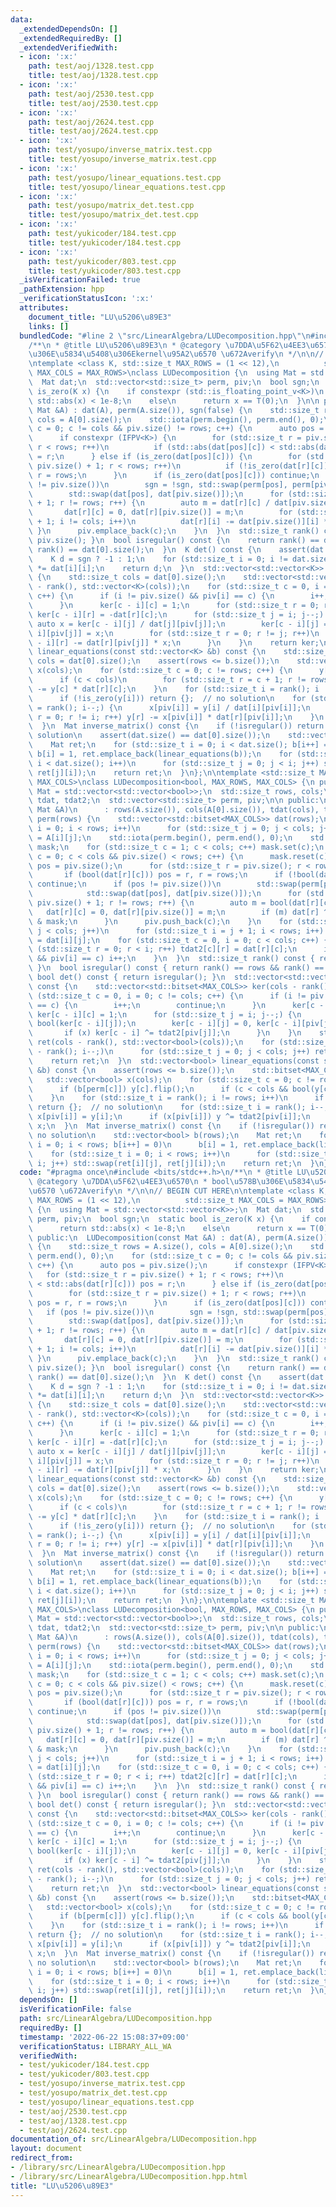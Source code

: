 ```yaml
---
data:
  _extendedDependsOn: []
  _extendedRequiredBy: []
  _extendedVerifiedWith:
  - icon: ':x:'
    path: test/aoj/1328.test.cpp
    title: test/aoj/1328.test.cpp
  - icon: ':x:'
    path: test/aoj/2530.test.cpp
    title: test/aoj/2530.test.cpp
  - icon: ':x:'
    path: test/aoj/2624.test.cpp
    title: test/aoj/2624.test.cpp
  - icon: ':x:'
    path: test/yosupo/inverse_matrix.test.cpp
    title: test/yosupo/inverse_matrix.test.cpp
  - icon: ':x:'
    path: test/yosupo/linear_equations.test.cpp
    title: test/yosupo/linear_equations.test.cpp
  - icon: ':x:'
    path: test/yosupo/matrix_det.test.cpp
    title: test/yosupo/matrix_det.test.cpp
  - icon: ':x:'
    path: test/yukicoder/184.test.cpp
    title: test/yukicoder/184.test.cpp
  - icon: ':x:'
    path: test/yukicoder/803.test.cpp
    title: test/yukicoder/803.test.cpp
  _isVerificationFailed: true
  _pathExtension: hpp
  _verificationStatusIcon: ':x:'
  attributes:
    document_title: "LU\u5206\u89E3"
    links: []
  bundledCode: "#line 2 \"src/LinearAlgebra/LUDecomposition.hpp\"\n#include <bits/stdc++.h>\n\
    /**\n * @title LU\u5206\u89E3\n * @category \u7DDA\u5F62\u4EE3\u6570\n * bool\u578B\
    \u306E\u5834\u5408\u306Ekernel\u95A2\u6570 \u672Averify\n */\n\n// BEGIN CUT HERE\n\
    \ntemplate <class K, std::size_t MAX_ROWS = (1 << 12),\n          std::size_t\
    \ MAX_COLS = MAX_ROWS>\nclass LUDecomposition {\n  using Mat = std::vector<std::vector<K>>;\n\
    \  Mat dat;\n  std::vector<std::size_t> perm, piv;\n  bool sgn;\n  static bool\
    \ is_zero(K x) {\n    if constexpr (std::is_floating_point_v<K>)\n      return\
    \ std::abs(x) < 1e-8;\n    else\n      return x == T(0);\n  }\n\n public:\n  LUDecomposition(const\
    \ Mat &A) : dat(A), perm(A.size()), sgn(false) {\n    std::size_t rows = A.size(),\
    \ cols = A[0].size();\n    std::iota(perm.begin(), perm.end(), 0);\n    for (std::size_t\
    \ c = 0; c != cols && piv.size() != rows; c++) {\n      auto pos = piv.size();\n\
    \      if constexpr (IFPV<K>) {\n        for (std::size_t r = piv.size() + 1;\
    \ r < rows; r++)\n          if (std::abs(dat[pos][c]) < std::abs(dat[r][c])) pos\
    \ = r;\n      } else if (is_zero(dat[pos][c])) {\n        for (std::size_t r =\
    \ piv.size() + 1; r < rows; r++)\n          if (!is_zero(dat[r][c])) pos = r,\
    \ r = rows;\n      }\n      if (is_zero(dat[pos][c])) continue;\n      if (pos\
    \ != piv.size())\n        sgn = !sgn, std::swap(perm[pos], perm[piv.size()]),\n\
    \        std::swap(dat[pos], dat[piv.size()]);\n      for (std::size_t r = piv.size()\
    \ + 1; r != rows; r++) {\n        auto m = dat[r][c] / dat[piv.size()][c];\n \
    \       dat[r][c] = 0, dat[r][piv.size()] = m;\n        for (std::size_t i = c\
    \ + 1; i != cols; i++)\n          dat[r][i] -= dat[piv.size()][i] * m;\n     \
    \ }\n      piv.emplace_back(c);\n    }\n  }\n  std::size_t rank() const { return\
    \ piv.size(); }\n  bool isregular() const {\n    return rank() == dat.size() &&\
    \ rank() == dat[0].size();\n  }\n  K det() const {\n    assert(dat.size() == dat[0].size());\n\
    \    K d = sgn ? -1 : 1;\n    for (std::size_t i = 0; i != dat.size(); i++) d\
    \ *= dat[i][i];\n    return d;\n  }\n  std::vector<std::vector<K>> kernel() const\
    \ {\n    std::size_t cols = dat[0].size();\n    std::vector<std::vector<K>> ker(cols\
    \ - rank(), std::vector<K>(cols));\n    for (std::size_t c = 0, i = 0; c != cols;\
    \ c++) {\n      if (i != piv.size() && piv[i] == c) {\n        i++;\n        continue;\n\
    \      }\n      ker[c - i][c] = 1;\n      for (std::size_t r = 0; r != i; r++)\
    \ ker[c - i][r] = -dat[r][c];\n      for (std::size_t j = i; j--;) {\n       \
    \ auto x = ker[c - i][j] / dat[j][piv[j]];\n        ker[c - i][j] = 0, ker[c -\
    \ i][piv[j]] = x;\n        for (std::size_t r = 0; r != j; r++)\n          ker[c\
    \ - i][r] -= dat[r][piv[j]] * x;\n      }\n    }\n    return ker;\n  }\n  std::vector<K>\
    \ linear_equations(const std::vector<K> &b) const {\n    std::size_t rows = dat.size(),\
    \ cols = dat[0].size();\n    assert(rows <= b.size());\n    std::vector<K> y(rows),\
    \ x(cols);\n    for (std::size_t c = 0; c != rows; c++) {\n      y[c] += b[perm[c]];\n\
    \      if (c < cols)\n        for (std::size_t r = c + 1; r != rows; r++) y[r]\
    \ -= y[c] * dat[r][c];\n    }\n    for (std::size_t i = rank(); i != rows; i++)\n\
    \      if (!is_zero(y[i])) return {};  // no solution\n    for (std::size_t i\
    \ = rank(); i--;) {\n      x[piv[i]] = y[i] / dat[i][piv[i]];\n      for (std::size_t\
    \ r = 0; r != i; r++) y[r] -= x[piv[i]] * dat[r][piv[i]];\n    }\n    return x;\n\
    \  }\n  Mat inverse_matrix() const {\n    if (!isregular()) return {};  // no\
    \ solution\n    assert(dat.size() == dat[0].size());\n    std::vector<K> b(dat.size());\n\
    \    Mat ret;\n    for (std::size_t i = 0; i < dat.size(); b[i++] = 0)\n     \
    \ b[i] = 1, ret.emplace_back(linear_equations(b));\n    for (std::size_t i = 0;\
    \ i < dat.size(); i++)\n      for (std::size_t j = 0; j < i; j++) std::swap(ret[i][j],\
    \ ret[j][i]);\n    return ret;\n  }\n};\n\ntemplate <std::size_t MAX_ROWS, std::size_t\
    \ MAX_COLS>\nclass LUDecomposition<bool, MAX_ROWS, MAX_COLS> {\n public:\n  using\
    \ Mat = std::vector<std::vector<bool>>;\n  std::size_t rows, cols;\n  std::vector<std::bitset<MAX_ROWS>>\
    \ tdat, tdat2;\n  std::vector<std::size_t> perm, piv;\n\n public:\n  LUDecomposition(const\
    \ Mat &A)\n      : rows(A.size()), cols(A[0].size()), tdat(cols), tdat2(cols),\
    \ perm(rows) {\n    std::vector<std::bitset<MAX_COLS>> dat(rows);\n    for (std::size_t\
    \ i = 0; i < rows; i++)\n      for (std::size_t j = 0; j < cols; j++) dat[i][j]\
    \ = A[i][j];\n    std::iota(perm.begin(), perm.end(), 0);\n    std::bitset<MAX_COLS>\
    \ mask;\n    for (std::size_t c = 1; c < cols; c++) mask.set(c);\n    for (std::size_t\
    \ c = 0; c < cols && piv.size() < rows; c++) {\n      mask.reset(c);\n      auto\
    \ pos = piv.size();\n      for (std::size_t r = piv.size(); r < rows; r++)\n \
    \       if (bool(dat[r][c])) pos = r, r = rows;\n      if (!bool(dat[pos][c]))\
    \ continue;\n      if (pos != piv.size())\n        std::swap(perm[pos], perm[piv.size()]),\n\
    \            std::swap(dat[pos], dat[piv.size()]);\n      for (std::size_t r =\
    \ piv.size() + 1; r != rows; r++) {\n        auto m = bool(dat[r][c]);\n     \
    \   dat[r][c] = 0, dat[r][piv.size()] = m;\n        if (m) dat[r] ^= dat[piv.size()]\
    \ & mask;\n      }\n      piv.push_back(c);\n    }\n    for (std::size_t j = 0;\
    \ j < cols; j++)\n      for (std::size_t i = j + 1; i < rows; i++) tdat[j][i]\
    \ = dat[i][j];\n    for (std::size_t c = 0, i = 0; c < cols; c++) {\n      for\
    \ (std::size_t r = 0; r < i; r++) tdat2[c][r] = dat[r][c];\n      if (i != piv.size()\
    \ && piv[i] == c) i++;\n    }\n  }\n  std::size_t rank() const { return piv.size();\
    \ }\n  bool isregular() const { return rank() == rows && rank() == cols; }\n \
    \ bool det() const { return isregular(); }\n  std::vector<std::vector<bool>> kernel()\
    \ const {\n    std::vector<std::bitset<MAX_COLS>> ker(cols - rank());\n    for\
    \ (std::size_t c = 0, i = 0; c != cols; c++) {\n      if (i != piv.size() && piv[i]\
    \ == c) {\n        i++;\n        continue;\n      }\n      ker[c - i] = tdat2[c],\
    \ ker[c - i][c] = 1;\n      for (std::size_t j = i; j--;) {\n        auto x =\
    \ bool(ker[c - i][j]);\n        ker[c - i][j] = 0, ker[c - i][piv[j]] = x;\n \
    \       if (x) ker[c - i] ^= tdat2[piv[j]];\n      }\n    }\n    std::vector<std::vector<bool>>\
    \ ret(cols - rank(), std::vector<bool>(cols));\n    for (std::size_t i = cols\
    \ - rank(); i--;)\n      for (std::size_t j = 0; j < cols; j++) ret[i][j] = ker[i][j];\n\
    \    return ret;\n  }\n  std::vector<bool> linear_equations(const std::vector<bool>\
    \ &b) const {\n    assert(rows <= b.size());\n    std::bitset<MAX_COLS> y;\n \
    \   std::vector<bool> x(cols);\n    for (std::size_t c = 0; c != rows; c++) {\n\
    \      if (b[perm[c]]) y[c].flip();\n      if (c < cols && bool(y[c])) y ^= tdat[c];\n\
    \    }\n    for (std::size_t i = rank(); i != rows; i++)\n      if (bool(y[i]))\
    \ return {};  // no solution\n    for (std::size_t i = rank(); i--;) {\n     \
    \ x[piv[i]] = y[i];\n      if (x[piv[i]]) y ^= tdat2[piv[i]];\n    }\n    return\
    \ x;\n  }\n  Mat inverse_matrix() const {\n    if (!isregular()) return {};  //\
    \ no solution\n    std::vector<bool> b(rows);\n    Mat ret;\n    for (std::size_t\
    \ i = 0; i < rows; b[i++] = 0)\n      b[i] = 1, ret.emplace_back(linear_equations(b));\n\
    \    for (std::size_t i = 0; i < rows; i++)\n      for (std::size_t j = 0; j <\
    \ i; j++) std::swap(ret[i][j], ret[j][i]);\n    return ret;\n  }\n};\n"
  code: "#pragma once\n#include <bits/stdc++.h>\n/**\n * @title LU\u5206\u89E3\n *\
    \ @category \u7DDA\u5F62\u4EE3\u6570\n * bool\u578B\u306E\u5834\u5408\u306Ekernel\u95A2\
    \u6570 \u672Averify\n */\n\n// BEGIN CUT HERE\n\ntemplate <class K, std::size_t\
    \ MAX_ROWS = (1 << 12),\n          std::size_t MAX_COLS = MAX_ROWS>\nclass LUDecomposition\
    \ {\n  using Mat = std::vector<std::vector<K>>;\n  Mat dat;\n  std::vector<std::size_t>\
    \ perm, piv;\n  bool sgn;\n  static bool is_zero(K x) {\n    if constexpr (std::is_floating_point_v<K>)\n\
    \      return std::abs(x) < 1e-8;\n    else\n      return x == T(0);\n  }\n\n\
    \ public:\n  LUDecomposition(const Mat &A) : dat(A), perm(A.size()), sgn(false)\
    \ {\n    std::size_t rows = A.size(), cols = A[0].size();\n    std::iota(perm.begin(),\
    \ perm.end(), 0);\n    for (std::size_t c = 0; c != cols && piv.size() != rows;\
    \ c++) {\n      auto pos = piv.size();\n      if constexpr (IFPV<K>) {\n     \
    \   for (std::size_t r = piv.size() + 1; r < rows; r++)\n          if (std::abs(dat[pos][c])\
    \ < std::abs(dat[r][c])) pos = r;\n      } else if (is_zero(dat[pos][c])) {\n\
    \        for (std::size_t r = piv.size() + 1; r < rows; r++)\n          if (!is_zero(dat[r][c]))\
    \ pos = r, r = rows;\n      }\n      if (is_zero(dat[pos][c])) continue;\n   \
    \   if (pos != piv.size())\n        sgn = !sgn, std::swap(perm[pos], perm[piv.size()]),\n\
    \        std::swap(dat[pos], dat[piv.size()]);\n      for (std::size_t r = piv.size()\
    \ + 1; r != rows; r++) {\n        auto m = dat[r][c] / dat[piv.size()][c];\n \
    \       dat[r][c] = 0, dat[r][piv.size()] = m;\n        for (std::size_t i = c\
    \ + 1; i != cols; i++)\n          dat[r][i] -= dat[piv.size()][i] * m;\n     \
    \ }\n      piv.emplace_back(c);\n    }\n  }\n  std::size_t rank() const { return\
    \ piv.size(); }\n  bool isregular() const {\n    return rank() == dat.size() &&\
    \ rank() == dat[0].size();\n  }\n  K det() const {\n    assert(dat.size() == dat[0].size());\n\
    \    K d = sgn ? -1 : 1;\n    for (std::size_t i = 0; i != dat.size(); i++) d\
    \ *= dat[i][i];\n    return d;\n  }\n  std::vector<std::vector<K>> kernel() const\
    \ {\n    std::size_t cols = dat[0].size();\n    std::vector<std::vector<K>> ker(cols\
    \ - rank(), std::vector<K>(cols));\n    for (std::size_t c = 0, i = 0; c != cols;\
    \ c++) {\n      if (i != piv.size() && piv[i] == c) {\n        i++;\n        continue;\n\
    \      }\n      ker[c - i][c] = 1;\n      for (std::size_t r = 0; r != i; r++)\
    \ ker[c - i][r] = -dat[r][c];\n      for (std::size_t j = i; j--;) {\n       \
    \ auto x = ker[c - i][j] / dat[j][piv[j]];\n        ker[c - i][j] = 0, ker[c -\
    \ i][piv[j]] = x;\n        for (std::size_t r = 0; r != j; r++)\n          ker[c\
    \ - i][r] -= dat[r][piv[j]] * x;\n      }\n    }\n    return ker;\n  }\n  std::vector<K>\
    \ linear_equations(const std::vector<K> &b) const {\n    std::size_t rows = dat.size(),\
    \ cols = dat[0].size();\n    assert(rows <= b.size());\n    std::vector<K> y(rows),\
    \ x(cols);\n    for (std::size_t c = 0; c != rows; c++) {\n      y[c] += b[perm[c]];\n\
    \      if (c < cols)\n        for (std::size_t r = c + 1; r != rows; r++) y[r]\
    \ -= y[c] * dat[r][c];\n    }\n    for (std::size_t i = rank(); i != rows; i++)\n\
    \      if (!is_zero(y[i])) return {};  // no solution\n    for (std::size_t i\
    \ = rank(); i--;) {\n      x[piv[i]] = y[i] / dat[i][piv[i]];\n      for (std::size_t\
    \ r = 0; r != i; r++) y[r] -= x[piv[i]] * dat[r][piv[i]];\n    }\n    return x;\n\
    \  }\n  Mat inverse_matrix() const {\n    if (!isregular()) return {};  // no\
    \ solution\n    assert(dat.size() == dat[0].size());\n    std::vector<K> b(dat.size());\n\
    \    Mat ret;\n    for (std::size_t i = 0; i < dat.size(); b[i++] = 0)\n     \
    \ b[i] = 1, ret.emplace_back(linear_equations(b));\n    for (std::size_t i = 0;\
    \ i < dat.size(); i++)\n      for (std::size_t j = 0; j < i; j++) std::swap(ret[i][j],\
    \ ret[j][i]);\n    return ret;\n  }\n};\n\ntemplate <std::size_t MAX_ROWS, std::size_t\
    \ MAX_COLS>\nclass LUDecomposition<bool, MAX_ROWS, MAX_COLS> {\n public:\n  using\
    \ Mat = std::vector<std::vector<bool>>;\n  std::size_t rows, cols;\n  std::vector<std::bitset<MAX_ROWS>>\
    \ tdat, tdat2;\n  std::vector<std::size_t> perm, piv;\n\n public:\n  LUDecomposition(const\
    \ Mat &A)\n      : rows(A.size()), cols(A[0].size()), tdat(cols), tdat2(cols),\
    \ perm(rows) {\n    std::vector<std::bitset<MAX_COLS>> dat(rows);\n    for (std::size_t\
    \ i = 0; i < rows; i++)\n      for (std::size_t j = 0; j < cols; j++) dat[i][j]\
    \ = A[i][j];\n    std::iota(perm.begin(), perm.end(), 0);\n    std::bitset<MAX_COLS>\
    \ mask;\n    for (std::size_t c = 1; c < cols; c++) mask.set(c);\n    for (std::size_t\
    \ c = 0; c < cols && piv.size() < rows; c++) {\n      mask.reset(c);\n      auto\
    \ pos = piv.size();\n      for (std::size_t r = piv.size(); r < rows; r++)\n \
    \       if (bool(dat[r][c])) pos = r, r = rows;\n      if (!bool(dat[pos][c]))\
    \ continue;\n      if (pos != piv.size())\n        std::swap(perm[pos], perm[piv.size()]),\n\
    \            std::swap(dat[pos], dat[piv.size()]);\n      for (std::size_t r =\
    \ piv.size() + 1; r != rows; r++) {\n        auto m = bool(dat[r][c]);\n     \
    \   dat[r][c] = 0, dat[r][piv.size()] = m;\n        if (m) dat[r] ^= dat[piv.size()]\
    \ & mask;\n      }\n      piv.push_back(c);\n    }\n    for (std::size_t j = 0;\
    \ j < cols; j++)\n      for (std::size_t i = j + 1; i < rows; i++) tdat[j][i]\
    \ = dat[i][j];\n    for (std::size_t c = 0, i = 0; c < cols; c++) {\n      for\
    \ (std::size_t r = 0; r < i; r++) tdat2[c][r] = dat[r][c];\n      if (i != piv.size()\
    \ && piv[i] == c) i++;\n    }\n  }\n  std::size_t rank() const { return piv.size();\
    \ }\n  bool isregular() const { return rank() == rows && rank() == cols; }\n \
    \ bool det() const { return isregular(); }\n  std::vector<std::vector<bool>> kernel()\
    \ const {\n    std::vector<std::bitset<MAX_COLS>> ker(cols - rank());\n    for\
    \ (std::size_t c = 0, i = 0; c != cols; c++) {\n      if (i != piv.size() && piv[i]\
    \ == c) {\n        i++;\n        continue;\n      }\n      ker[c - i] = tdat2[c],\
    \ ker[c - i][c] = 1;\n      for (std::size_t j = i; j--;) {\n        auto x =\
    \ bool(ker[c - i][j]);\n        ker[c - i][j] = 0, ker[c - i][piv[j]] = x;\n \
    \       if (x) ker[c - i] ^= tdat2[piv[j]];\n      }\n    }\n    std::vector<std::vector<bool>>\
    \ ret(cols - rank(), std::vector<bool>(cols));\n    for (std::size_t i = cols\
    \ - rank(); i--;)\n      for (std::size_t j = 0; j < cols; j++) ret[i][j] = ker[i][j];\n\
    \    return ret;\n  }\n  std::vector<bool> linear_equations(const std::vector<bool>\
    \ &b) const {\n    assert(rows <= b.size());\n    std::bitset<MAX_COLS> y;\n \
    \   std::vector<bool> x(cols);\n    for (std::size_t c = 0; c != rows; c++) {\n\
    \      if (b[perm[c]]) y[c].flip();\n      if (c < cols && bool(y[c])) y ^= tdat[c];\n\
    \    }\n    for (std::size_t i = rank(); i != rows; i++)\n      if (bool(y[i]))\
    \ return {};  // no solution\n    for (std::size_t i = rank(); i--;) {\n     \
    \ x[piv[i]] = y[i];\n      if (x[piv[i]]) y ^= tdat2[piv[i]];\n    }\n    return\
    \ x;\n  }\n  Mat inverse_matrix() const {\n    if (!isregular()) return {};  //\
    \ no solution\n    std::vector<bool> b(rows);\n    Mat ret;\n    for (std::size_t\
    \ i = 0; i < rows; b[i++] = 0)\n      b[i] = 1, ret.emplace_back(linear_equations(b));\n\
    \    for (std::size_t i = 0; i < rows; i++)\n      for (std::size_t j = 0; j <\
    \ i; j++) std::swap(ret[i][j], ret[j][i]);\n    return ret;\n  }\n};"
  dependsOn: []
  isVerificationFile: false
  path: src/LinearAlgebra/LUDecomposition.hpp
  requiredBy: []
  timestamp: '2022-06-22 15:08:37+09:00'
  verificationStatus: LIBRARY_ALL_WA
  verifiedWith:
  - test/yukicoder/184.test.cpp
  - test/yukicoder/803.test.cpp
  - test/yosupo/inverse_matrix.test.cpp
  - test/yosupo/matrix_det.test.cpp
  - test/yosupo/linear_equations.test.cpp
  - test/aoj/2530.test.cpp
  - test/aoj/1328.test.cpp
  - test/aoj/2624.test.cpp
documentation_of: src/LinearAlgebra/LUDecomposition.hpp
layout: document
redirect_from:
- /library/src/LinearAlgebra/LUDecomposition.hpp
- /library/src/LinearAlgebra/LUDecomposition.hpp.html
title: "LU\u5206\u89E3"
---
```

